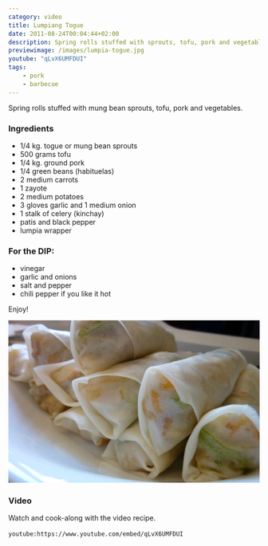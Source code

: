 ```yaml
---
category: video
title: Lumpiang Togue
date: 2011-08-24T00:04:44+02:00
description: Spring rolls stuffed with sprouts, tofu, pork and vegetables
previewimage: /images/lumpia-togue.jpg
youtube: "qLvX6UMFDUI"
tags:
    - pork
    - barbecue
---
```


Spring rolls stuffed with mung bean sprouts, tofu, pork and vegetables.

### Ingredients
* 1/4 kg. togue or mung bean sprouts
* 500 grams tofu
* 1/4 kg. ground pork
* 1/4 green beans (habituelas)
* 2 medium carrots
* 1 zayote
* 2 medium potatoes
* 3 gloves garlic and 1 medium onion
* 1 stalk of celery (kinchay)
* patis and black pepper
* lumpia wrapper

### For the DIP:
* vinegar
* garlic and onions
* salt and pepper
* chili pepper if you like it hot

Enjoy!

![Ready to fry](/images/lumpia-togue-fresh.jpg)

### Video
Watch and cook-along with the video recipe.

`youtube:https://www.youtube.com/embed/qLvX6UMFDUI`